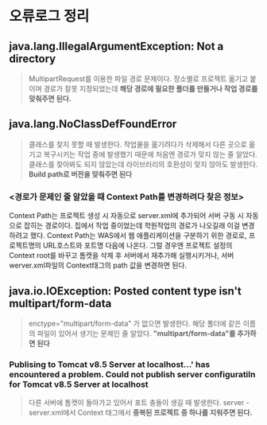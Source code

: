 # 오류로그 정리

## java.lang.IllegalArgumentException: Not a directory
> MultipartRequest를 이용한 파일 경로 문제이다.
장소별로 프로젝트 옮기고 붙이며 경로가 잘못 지정되었는데 **해당 경로에 필요한 폴더를 만들거나 작업 경로를 맞춰주면 된다.**



## java.lang.NoClassDefFoundError
> 클래스를 찾지 못할 때 발생한다.
작업물을 옮기려다가 삭제해서 다른 곳으로 옮기고 복구시키는 작업 중에 발생했기 때문에 처음엔 경로가 맞지 않는 줄 알았다.
클래스를 찾아봐도 되지 않았는데 라이브러리의 호환성이 맞지 않아도 발생한다. **Build path로 버전을 맞춰주면 된다**



### <경로가 문제인 줄 알았을 때 Context Path를 변경하려다 찾은 정보>
Context Path는 프로젝트 생성 시 자동으로 server.xml에 추가되어 서버 구동 시 자동으로 잡히는 경로이다.
집에서 작업 중이었는데 학원작업의 경로가 나오길래 이걸 변경하려고 했다.
Context Path는 WAS에서 웹 애플리케이션을 구분하기 위한 경로로, 프로젝트명의 URL호스트와 포트명 다음에 나온다.
그럴 경우엔 프로젝트 설정의 Context root를 바꾸고 톰캣을 삭제 후 서버에서 재추가해 실행시키거나,
서버 werver.xml파일의 Context태그의 path 값을 변경하면 된다.



## java.io.IOException: Posted content type isn't multipart/form-data
> enctype="multipart/form-data" 가 없으면 발생한다.
해당 폴더에 같은 이름의 파일이 있어서 생기는 문제인 줄 알았다. **"multipart/form-data"를 추가하면 된다**



### Publising to Tomcat v8.5 Server at localhost...' has encountered a problem. Could not publish server configuratiln for Tomcat v8.5 Server at localhost
> 다른 서버에 톰캣이 돌아가고 있어서 포트 충돌이 생길 때 발생한다.
server - server.xml에서 Context 태그에서 **중복된 프로젝트 중 하나를 지워주면 된다.**




